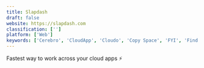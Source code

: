 ```yaml
---
title: Slapdash
draft: false 
website: https://slapdash.com
classification: ['']
platform: ['Web']
keywords: ['Cerebro', 'CloudApp', 'Cloudo', 'Copy Space', 'FYI', 'Find It', 'Findo', 'Franz', 'Google Cloud Search', 'Multrin', 'Paste', 'QuickShot', 'Serverless Components', 'Station', 'Vaultedge', 'Workona', 'WorkspacePro']
---
```

Fastest way to work across your cloud apps ⚡️
